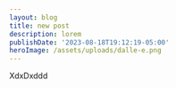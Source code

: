 ```yaml
---
layout: blog
title: new post
description: lorem
publishDate: '2023-08-18T19:12:19-05:00'
heroImage: /assets/uploads/dalle-e.png
---
```

XdxDxddd
